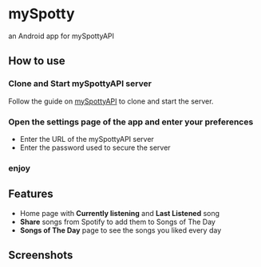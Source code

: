 # mySpotty
an Android app for mySpottyAPI

## How to use

### Clone and Start mySpottyAPI server 
Follow the guide on [mySpottyAPI](https://github.com/reloia/mySpottyAPI) to clone and start the server.

### Open the settings page of the app and enter your preferences
- Enter the URL of the mySpottyAPI server
- Enter the password used to secure the server

### enjoy

## Features

- Home page with **Currently listening** and **Last Listened** song
- **Share** songs from Spotify to add them to Songs of The Day
- **Songs of The Day** page to see the songs you liked every day

## Screenshots

